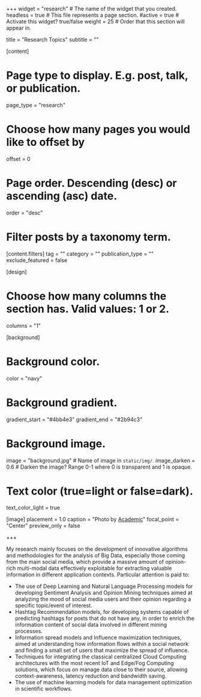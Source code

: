+++
widget = "research"  # The name of the widget that you created.
headless = true  # This file represents a page section.
#active = true  # Activate this widget? true/false
weight = 25 # Order that this section will appear in.

title = "Research Topics"
subtitle = ""


[content]
  # Page type to display. E.g. post, talk, or publication.
  page_type = "research"
  
  
  # Choose how many pages you would like to offset by
  offset = 0

  # Page order. Descending (desc) or ascending (asc) date.
  order = "desc"

  # Filter posts by a taxonomy term.
  [content.filters]
    tag = ""
    category = ""
    publication_type = ""
    exclude_featured = false

[design]
  # Choose how many columns the section has. Valid values: 1 or 2.
  columns = "1"


[background]
  # Background color.
  color = "navy"
  
  # Background gradient.
  gradient_start = "#4bb4e3"
  gradient_end = "#2b94c3"
  
  # Background image.
  image = "background.jpg"  # Name of image in `static/img/`.
  image_darken = 0.6  # Darken the image? Range 0-1 where 0 is transparent and 1 is opaque.

  # Text color (true=light or false=dark).
  text_color_light = true

[image]
placement = 1.0
caption = "Photo by [Academic](https://sourcethemes.com/academic/)"
focal_point = "Center"
preview_only = false

+++

My research mainly focuses on the development of innovative algorithms and methodologies for the analysis of Big Data, especially those coming from the main social media, which provide a massive amount of opinion-rich multi-modal data effectively exploitable for extracting valuable information in different application contexts.
Particular attention is paid to:
<ul>
  <li>The use of Deep Learning and Natural Language Processing models for developing Sentiment Analysis and Opinion Mining techniques aimed at analyzing the mood of social media users and their opinion regarding a specific topic/event of interest.</li>
  <li>Hashtag Recommendation models, for developing systems capable of predicting hashtags for posts that do not have any, in order to enrich the information content of social data involved in different mining processes.</li>
  <li>Information spread models and Influence maximization techniques, aimed at understanding how information flows within a social network and finding a small set of users that maximize the spread of influence.</li>
  <li>Techniques for integrating the classical centralized Cloud Computing architectures with the most recent IoT and Edge/Fog Computing solutions, which focus on manage data close to their source, allowing context-awareness, latency reduction and bandwidth saving.</li>
  <li>The use of machine learning models for data management optimization in scientific workflows.</li>
</ul>

